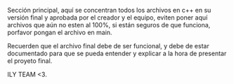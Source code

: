 Sección principal, aquí se concentran todos los archivos en c++ en su versión final y aprobada por el creador y el equipo, 
eviten poner aquí archivos que aún no esten al 100%, si están seguros de que funciona, porfavor pongan el archivo en main.

Recuerden que el archivo final debe de ser funcional, y debe de estar documentado para que se pueda entender y explicar a la
hora de presentar el proyeto final.

ILY TEAM <3.
